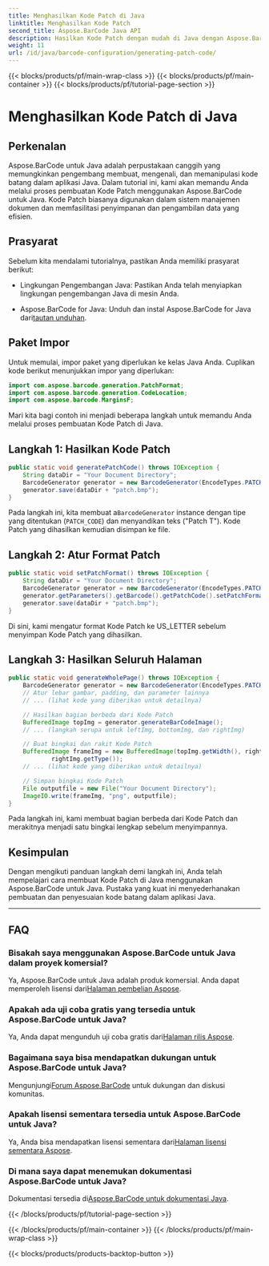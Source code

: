 ```yaml
---
title: Menghasilkan Kode Patch di Java
linktitle: Menghasilkan Kode Patch
second_title: Aspose.BarCode Java API
description: Hasilkan Kode Patch dengan mudah di Java dengan Aspose.BarCode. Ikuti panduan langkah demi langkah kami untuk pembuatan kode batang yang efisien.
weight: 11
url: /id/java/barcode-configuration/generating-patch-code/
---
```


{{< blocks/products/pf/main-wrap-class >}}
{{< blocks/products/pf/main-container >}}
{{< blocks/products/pf/tutorial-page-section >}}

# Menghasilkan Kode Patch di Java


## Perkenalan

Aspose.BarCode untuk Java adalah perpustakaan canggih yang memungkinkan pengembang membuat, mengenali, dan memanipulasi kode batang dalam aplikasi Java. Dalam tutorial ini, kami akan memandu Anda melalui proses pembuatan Kode Patch menggunakan Aspose.BarCode untuk Java. Kode Patch biasanya digunakan dalam sistem manajemen dokumen dan memfasilitasi penyimpanan dan pengambilan data yang efisien.

## Prasyarat

Sebelum kita mendalami tutorialnya, pastikan Anda memiliki prasyarat berikut:

- Lingkungan Pengembangan Java: Pastikan Anda telah menyiapkan lingkungan pengembangan Java di mesin Anda.

-  Aspose.BarCode for Java: Unduh dan instal Aspose.BarCode for Java dari[tautan unduhan](https://releases.aspose.com/barcode/java/).

## Paket Impor

Untuk memulai, impor paket yang diperlukan ke kelas Java Anda. Cuplikan kode berikut menunjukkan impor yang diperlukan:

```java
import com.aspose.barcode.generation.PatchFormat;
import com.aspose.barcode.generation.CodeLocation;
import com.aspose.barcode.MarginsF;
```

Mari kita bagi contoh ini menjadi beberapa langkah untuk memandu Anda melalui proses pembuatan Kode Patch di Java.

## Langkah 1: Hasilkan Kode Patch

```java
public static void generatePatchCode() throws IOException {
    String dataDir = "Your Document Directory";
    BarcodeGenerator generator = new BarcodeGenerator(EncodeTypes.PATCH_CODE, "Patch T");
    generator.save(dataDir + "patch.bmp");
}
```

 Pada langkah ini, kita membuat a`BarcodeGenerator` instance dengan tipe yang ditentukan (`PATCH_CODE`) dan menyandikan teks ("Patch T"). Kode Patch yang dihasilkan kemudian disimpan ke file.

## Langkah 2: Atur Format Patch

```java
public static void setPatchFormat() throws IOException {
    String dataDir = "Your Document Directory";
    BarcodeGenerator generator = new BarcodeGenerator(EncodeTypes.PATCH_CODE, "Patch T");
    generator.getParameters().getBarcode().getPatchCode().setPatchFormat(PatchFormat.US_LETTER);
    generator.save(dataDir + "patch.bmp");
}
```

Di sini, kami mengatur format Kode Patch ke US_LETTER sebelum menyimpan Kode Patch yang dihasilkan.

## Langkah 3: Hasilkan Seluruh Halaman

```java
public static void generateWholePage() throws IOException {
    BarcodeGenerator generator = new BarcodeGenerator(EncodeTypes.PATCH_CODE, "Patch T");
    // Atur lebar gambar, padding, dan parameter lainnya
    // ... (lihat kode yang diberikan untuk detailnya)

    // Hasilkan bagian berbeda dari Kode Patch
    BufferedImage topImg = generator.generateBarCodeImage();
    // ... (langkah serupa untuk leftImg, bottomImg, dan rightImg)

    // Buat bingkai dan rakit Kode Patch
    BufferedImage frameImg = new BufferedImage(topImg.getWidth(), rightImg.getHeight() + 2 * topImg.getHeight(),
            rightImg.getType());
    // ... (lihat kode yang diberikan untuk detailnya)

    // Simpan bingkai Kode Patch
    File outputfile = new File("Your Document Directory");
    ImageIO.write(frameImg, "png", outputfile);
}
```

Pada langkah ini, kami membuat bagian berbeda dari Kode Patch dan merakitnya menjadi satu bingkai lengkap sebelum menyimpannya.

## Kesimpulan

Dengan mengikuti panduan langkah demi langkah ini, Anda telah mempelajari cara membuat Kode Patch di Java menggunakan Aspose.BarCode untuk Java. Pustaka yang kuat ini menyederhanakan pembuatan dan penyesuaian kode batang dalam aplikasi Java.

---

## FAQ

### Bisakah saya menggunakan Aspose.BarCode untuk Java dalam proyek komersial?
 Ya, Aspose.BarCode untuk Java adalah produk komersial. Anda dapat memperoleh lisensi dari[Halaman pembelian Aspose](https://purchase.aspose.com/buy).

### Apakah ada uji coba gratis yang tersedia untuk Aspose.BarCode untuk Java?
 Ya, Anda dapat mengunduh uji coba gratis dari[Halaman rilis Aspose](https://releases.aspose.com/).

### Bagaimana saya bisa mendapatkan dukungan untuk Aspose.BarCode untuk Java?
 Mengunjungi[Forum Aspose.BarCode](https://forum.aspose.com/c/barcode/13) untuk dukungan dan diskusi komunitas.

### Apakah lisensi sementara tersedia untuk Aspose.BarCode untuk Java?
 Ya, Anda bisa mendapatkan lisensi sementara dari[Halaman lisensi sementara Aspose](https://purchase.aspose.com/temporary-license/).

### Di mana saya dapat menemukan dokumentasi Aspose.BarCode untuk Java?
 Dokumentasi tersedia di[Aspose.BarCode untuk dokumentasi Java](https://reference.aspose.com/barcode/java/).

{{< /blocks/products/pf/tutorial-page-section >}}

{{< /blocks/products/pf/main-container >}}
{{< /blocks/products/pf/main-wrap-class >}}

{{< blocks/products/products-backtop-button >}}
